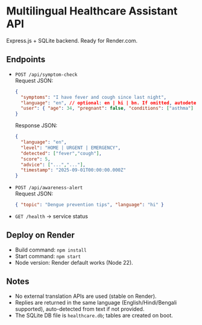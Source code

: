 # Multilingual Healthcare Assistant API

Express.js + SQLite backend. Ready for Render.com.

## Endpoints

- `POST /api/symptom-check`  
  Request JSON:
  ```json
  {
    "symptoms": "I have fever and cough since last night",
    "language": "en", // optional: en | hi | bn. If omitted, autodetects from text.
    "user": { "age": 34, "pregnant": false, "conditions": ["asthma"] } // optional
  }
  ```
  Response JSON:
  ```json
  {
    "language": "en",
    "level": "HOME | URGENT | EMERGENCY",
    "detected": ["fever","cough"],
    "score": 5,
    "advice": ["...","..."],
    "timestamp": "2025-09-01T00:00:00.000Z"
  }
  ```

- `POST /api/awareness-alert`  
  Request JSON:
  ```json
  { "topic": "Dengue prevention tips", "language": "hi" }
  ```

- `GET /health` → service status

## Deploy on Render

- Build command: `npm install`
- Start command: `npm start`
- Node version: Render default works (Node 22).

## Notes

- No external translation APIs are used (stable on Render).
- Replies are returned in the same language (English/Hindi/Bengali supported), auto-detected from text if not provided.
- The SQLite DB file is `healthcare.db`; tables are created on boot.
